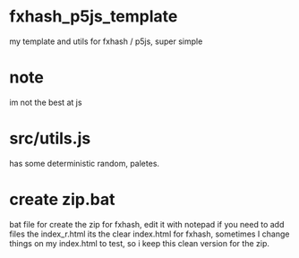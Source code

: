 # fxhash_p5js_template
my template and utils for fxhash / p5js, super simple

# note  
im not the best at js

# src/utils.js
has some deterministic random, paletes.

# create zip.bat

bat file for create the zip for fxhash, edit it with notepad if you need to add files
the index_r.html its the clear index.html for fxhash, sometimes I change things on my index.html to test, so i keep this clean version for the zip.



